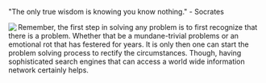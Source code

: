 "The only true wisdom is knowing you know nothing." - Socrates

<img align="left" src="https://user-images.githubusercontent.com/92899817/144738213-88067883-f6b6-4a8a-909a-03df3936c722.png">
<p> 
  Remember, the first step in solving any problem is to first recognize that there is a problem. Whether that be a mundane-trivial problems or an emotional rot that has festered for years. It is only then one can start the problem solving process to rectify the circumstances. Though, having sophisticated search engines that can access a world wide information network certainly helps.
</p> 
  
<p2> 
  
</p2> <br>

